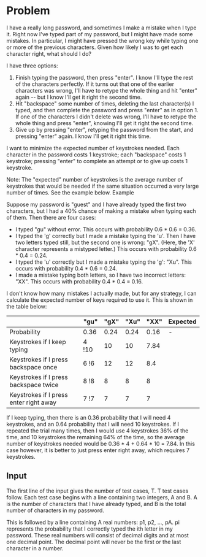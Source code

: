 # Problem

I have a really long password, and sometimes I make a mistake when I type it. Right now I've typed part of my password, but I might have made some mistakes. In particular, I might have pressed the wrong key while typing one or more of the previous characters. Given how likely I was to get each character right, what should I do?

I have three options:

1.  Finish typing the password, then press "enter". I know I'll type the rest of the characters perfectly. If it turns out that one of the earlier characters was wrong, I'll have to retype the whole thing and hit "enter" again -- but I know I'll get it right the second time.
1.  Hit "backspace" some number of times, deleting the last character(s) I typed, and then complete the password and press "enter" as in option 1. If one of the characters I didn't delete was wrong, I'll have to retype the whole thing and press "enter", knowing I'll get it right the second time.
1.  Give up by pressing "enter", retyping the password from the start, and pressing "enter" again. I know I'll get it right this time.

I want to minimize the expected number of keystrokes needed. Each character in the password costs 1 keystroke; each "backspace" costs 1 keystroke; pressing "enter" to complete an attempt or to give up costs 1 keystroke.

Note: The "expected" number of keystrokes is the average number of keystrokes that would be needed if the same situation occurred a very large number of times. See the example below.
Example

Suppose my password is "guest" and I have already typed the first two characters, but I had a 40% chance of making a mistake when typing each of them. Then there are four cases:

-  I typed "gu" without error. This occurs with probability 0.6 * 0.6 = 0.36.
-  I typed the 'g' correctly but I made a mistake typing the 'u'. Then I have two letters typed still, but the second one is wrong: "gX". (Here, the 'X' character represents a mistyped letter.) This occurs with probability 0.6 * 0.4 = 0.24.
-  I typed the 'u' correctly but I made a mistake typing the 'g': "Xu". This occurs with probability 0.4 * 0.6 = 0.24.
-  I made a mistake typing both letters, so I have two incorrect letters: "XX". This occurs with probability 0.4 * 0.4 = 0.16.

I don't know how many mistakes I actually made, but for any strategy, I can calculate the expected number of keys required to use it. This is shown in the table below:

|                                       |	"gu"  |"gX"   |"Xu" |"XX" |Expected|
|---                                    |---    |---    |---  |---  |---     |
|Probability	                          |0.36   |0.24	  |0.24	|0.16	| -      |
|Keystrokes if I keep typing	          |4	    !10	    |10	  |10 	| 7.84   |
|Keystrokes if I press backspace once	  |6	    !6     	|12  	|12   |	8.4    |
|Keystrokes if I press backspace twice  |8 	    !8      |	8 	|8    |	8      |
|Keystrokes if I press enter right away	|7    	!7      |	7  	|7    |	7      |

If I keep typing, then there is an 0.36 probability that I will need 4 keystrokes, and an 0.64 probability that I will need 10 keystrokes. If I repeated the trial many times, then I would use 4 keystrokes 36% of the time, and 10 keystrokes the remaining 64% of the time, so the average number of keystrokes needed would be 0.36 * 4 + 0.64 * 10 = 7.84. In this case however, it is better to just press enter right away, which requires 7 keystrokes.

## Input

The first line of the input gives the number of test cases, T. T test cases follow. Each test case begins with a line containing two integers, A and B. A is the number of characters that I have already typed, and B is the total number of characters in my password.

This is followed by a line containing A real numbers: p1, p2, ..., pA. pi represents the probability that I correctly typed the ith letter in my password. These real numbers will consist of decimal digits and at most one decimal point. The decimal point will never be the first or the last character in a number.
